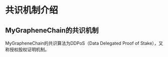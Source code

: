 # 共识机制介绍

## MyGrapheneChain的共识机制

MyGrapheneChain的共识算法为DDPoS（Data Delegated Proof of Stake），又称授权股权证明机制。


